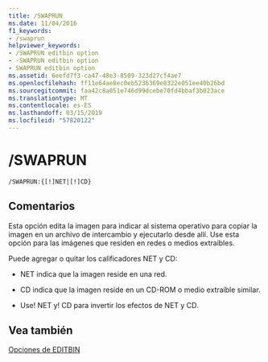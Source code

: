 ```yaml
---
title: /SWAPRUN
ms.date: 11/04/2016
f1_keywords:
- /swaprun
helpviewer_keywords:
- /SWAPRUN editbin option
- -SWAPRUN editbin option
- SWAPRUN editbin option
ms.assetid: 6eefd7f3-ca47-48e3-8509-323d27cf4ae7
ms.openlocfilehash: ff11e64ae8ec0eb5236369e8322e051ee40b26bd
ms.sourcegitcommit: faa42c8a051e746d99dcebe70fd4bbaf3b023ace
ms.translationtype: MT
ms.contentlocale: es-ES
ms.lasthandoff: 03/15/2019
ms.locfileid: "57820122"
---
```

# <a name="swaprun"></a>/SWAPRUN

```
/SWAPRUN:{[!]NET|[!]CD}
```

## <a name="remarks"></a>Comentarios

Esta opción edita la imagen para indicar al sistema operativo para copiar la imagen en un archivo de intercambio y ejecutarlo desde allí. Use esta opción para las imágenes que residen en redes o medios extraíbles.

Puede agregar o quitar los calificadores NET y CD:

- NET indica que la imagen reside en una red.

- CD indica que la imagen reside en un CD-ROM o medio extraíble similar.

- Use! NET y! CD para invertir los efectos de NET y CD.

## <a name="see-also"></a>Vea también

[Opciones de EDITBIN](editbin-options.md)
